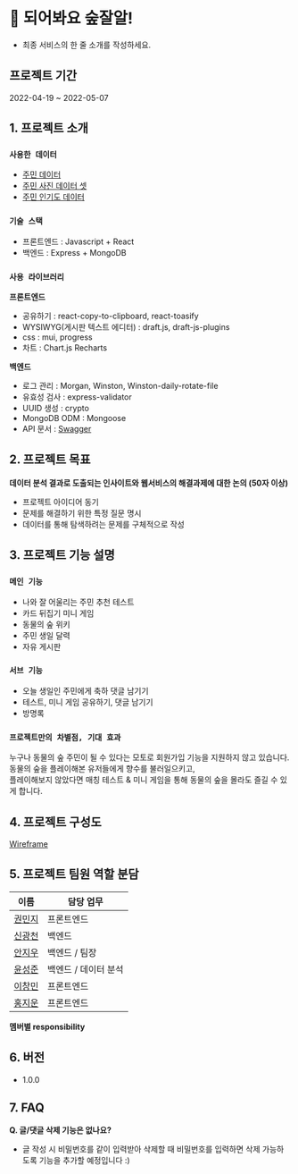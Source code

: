 # 🌳 되어봐요 숲잘알!
- 최종 서비스의 한 줄 소개를 작성하세요.

## 프로젝트 기간
2022-04-19 ~ 2022-05-07

<!-- ## 프로젝트 구성 안내

* `bullet point 에 적힌 내용을 수정해 주시면 됩니다.`

* `초기 기획은 언제든 수정될 수 있으니 웹서비스 결과를 내는데 초점을 두시기 바랍니다.` -->

## 1. 프로젝트 소개

### `사용한 데이터`
- [주민 데이터](https://www.kaggle.com/datasets/prasertk/animal-crossing-new-horizons-with-image-url?select=posters.csv)
- [주민 사진 데이터 셋](https://www.kaggle.com/code/jahysama/animal-crossing-nightmare-fuel-villagers)
- [주민 인기도 데이터](https://www.kaggle.com/datasets/ampiiere/acnh-villager-popularity)

### `기술 스택`
  - 프론트엔드 : Javascript + React
  - 백엔드 : Express + MongoDB

### `사용 라이브러리`
  
**프론트엔드**
  - 공유하기 : react-copy-to-clipboard, react-toasify
  - WYSIWYG(게시판 텍스트 에디터) : draft.js, draft-js-plugins
  - css : mui, progress
  - 차트 : Chart.js Recharts

**백엔드**
  - 로그 관리 : Morgan, Winston, Winston-daily-rotate-file
  - 유효성 검사 : express-validator
  - UUID 생성 : crypto
  - MongoDB ODM : Mongoose
  - API 문서 : [Swagger](http://elice-kdt-ai-4th-team04.elicecoding.com/api/docs/)

<!-- **어떠한 데이터셋와 도구 및 기술을 사용했는지에 대한 설명과 엔드유저에게 보이는 웹서비스에 대한 소개**
  - 웹서비스에 대한 자세한 개요 -->

## 2. 프로젝트 목표

**데이터 분석 결과로 도출되는 인사이트와 웹서비스의 해결과제에 대한 논의 (50자 이상)**
  - 프로젝트 아이디어 동기
  - 문제를 해결하기 위한 특정 질문 명시
  - 데이터를 통해 탐색하려는 문제를 구체적으로 작성


## 3. 프로젝트 기능 설명

### `메인 기능`
  - 나와 잘 어울리는 주민 추천 테스트
  - 카드 뒤집기 미니 게임 
  - 동물의 숲 위키
  - 주민 생일 달력
  - 자유 게시판

### `서브 기능`
  - 오늘 생일인 주민에게 축하 댓글 남기기
  - 테스트, 미니 게임 공유하기, 댓글 남기기
  - 방명록 


### `프로젝트만의 차별점, 기대 효과`
누구나 동물의 숲 주민이 될 수 있다는 모토로 회원가입 기능을 지원하지 않고 있습니다. <br>
동물의 숲을 플레이해본 유저들에게 향수를 불러일으키고, <br>
플레이해보지 않았다면 매칭 테스트 & 미니 게임을 통해 동물의 숲을 몰라도 즐길 수 있게 합니다.


## 4. 프로젝트 구성도
[Wireframe](https://www.figma.com/file/ZaDFSChJRzw85ml4r8tA1u/wireframe)

## 5. 프로젝트 팀원 역할 분담
| 이름 | 담당 업무 |
| ------ | ------ |
| [권민지](https://github.com/kminzy) | 프론트엔드 |
| [신광천](https://github.com/Shin-GC) | 백엔드 |
| [안지우](https://github.com/JiwooAn) | 백엔드 / 팀장 |
| [윤성준]() | 백엔드 / 데이터 분석 |
| [이창민]() | 프론트엔드 |
| [홍지운]() | 프론트엔드 |

**멤버별 responsibility**

<!-- 1. 팀장 

- 기획 단계: 구체적인 설계와 지표에 따른 프로젝트 제안서 작성
- 개발 단계: 팀원간의 일정 등 조율 + 프론트 or 백엔드 개발
- 수정 단계: 기획, 스크럼 진행, 코치님 피드백 반영해서 수정

2. 프론트엔드 

- 기획 단계: 큰 주제에서 문제 해결 아이디어 도출, 데이터 수집, 와이어프레임 작성
- 개발 단계: 와이어프레임을 기반으로 구현, 데이터 처리 및 시각화 담당, UI 디자인 완성
- 수정 단계: 피드백 반영해서 프론트 디자인 수정

 3. 백엔드 & 데이터 담당  

- 기획 단계: 기획 데이터 분석을 통해 해결하고자 하는 문제를 정의
- 개발 단계: 웹 서버 사용자가 직접 백엔드에 저장할수 있는 기능 구현, 데이터 베이스 구축 및 API 활용, 데이터 분석 개념 총동원하기
- 수정 단계: 코치님 피드백 반영해서 분석/ 시각화 방식 수정 -->

## 6. 버전
  - 1.0.0

## 7. FAQ
**Q. 글/댓글 삭제 기능은 없나요?**
  - 글 작성 시 비밀번호를 같이 입력받아 삭제할 때 비밀번호를 입력하면 삭제 가능하도록 기능을 추가할 예정입니다 :)
 
